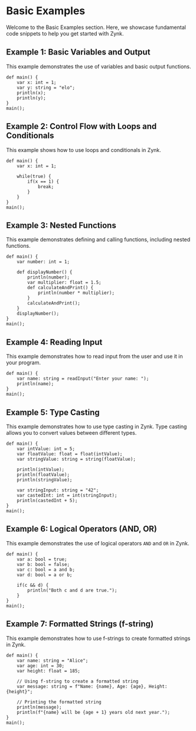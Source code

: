 # Basic Examples

Welcome to the Basic Examples section. Here, we showcase fundamental code snippets to help you get started with Zynk. 

## Example 1: Basic Variables and Output

This example demonstrates the use of variables and basic output functions.

    def main() {
        var x: int = 1;
        var y: string = "elo";
        println(x);
        println(y);
    }
    main();

## Example 2: Control Flow with Loops and Conditionals

This example shows how to use loops and conditionals in Zynk.

    def main() {
        var x: int = 1;

        while(true) {
            if(x == 1) {
                break;
            }
        }
    }
    main();

## Example 3: Nested Functions

This example demonstrates defining and calling functions, including nested functions.

    def main() {
        var number: int = 1;

        def displayNumber() {
            println(number);
            var multiplier: float = 1.5;
            def calculateAndPrint() {
                println(number * multiplier);
            }
            calculateAndPrint();
        }
        displayNumber();
    }
    main();

## Example 4: Reading Input

This example demonstrates how to read input from the user and use it in your program.

    def main() {
        var name: string = readInput("Enter your name: ");
        println(name);
    }
    main();

## Example 5: Type Casting

This example demonstrates how to use type casting in Zynk. Type casting allows you to convert values between different types.

    def main() {
        var intValue: int = 5;
        var floatValue: float = float(intValue);
        var stringValue: string = string(floatValue);
        
        println(intValue);
        println(floatValue);
        println(stringValue);
        
        var stringInput: string = "42";
        var castedInt: int = int(stringInput);
        println(castedInt + 5);
    }
    main();

## Example 6: Logical Operators (AND, OR)

This example demonstrates the use of logical operators `AND` and `OR` in Zynk.


    def main() {
        var a: bool = true;
        var b: bool = false;
        var c: bool = a and b;
        var d: bool = a or b;

        if(c && d) {
            println("Both c and d are true.");
        }
    }
    main();

## Example 7: Formatted Strings (f-string)

This example demonstrates how to use f-strings to create formatted strings in Zynk.

    def main() {
        var name: string = "Alice";
        var age: int = 30;
        var height: float = 185;

        // Using f-string to create a formatted string
        var message: string = f"Name: {name}, Age: {age}, Height: {height}";

        // Printing the formatted string
        println(message);
        println(f"{name} will be {age + 1} years old next year.");
    }
    main();